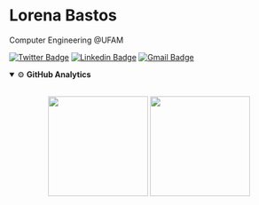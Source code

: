# Lorena Bastos

Computer Engineering @UFAM

[![Twitter Badge](https://img.shields.io/badge/-@dieegosf-00875f?style=flat-square&labelColor=00875f&logo=twitter&logoColor=white&link=https://twitter.com/dieegosf)](https://twitter.com/lorenabstos) 
[![Linkedin Badge](https://img.shields.io/badge/-Diego%20Fernandes-00875f?style=flat-square&logo=Linkedin&logoColor=white&link=https://www.linkedin.com/in/diego-schell-fernandes/)](https://www.linkedin.com/in/lorenabastos/) 
[![Gmail Badge](https://img.shields.io/badge/-diego.schell.f@gmail.com-00875f?style=flat-square&logo=Gmail&logoColor=white&link=mailto:diego.schell.f@gmail.com)](mailto:lorenabastosamz@gmail.com)

<details open>
<summary>⚙ <b>GitHub Analytics</b> </summary>
<br>
<p align="center">
<img height="180em" src="https://github-readme-stats.vercel.app/api/top-langs/?username=lorenabstos&layout=compact&langs_count=8&theme=gotham&include_all_commits=true&count_private=true"/>
  
<img height="180em" src="https://github-readme-stats.vercel.app/api?username=lorenabstos&show_icons=true&theme=gotham&include_all_commits=true&count_private=true"/>
</p>
</details>




